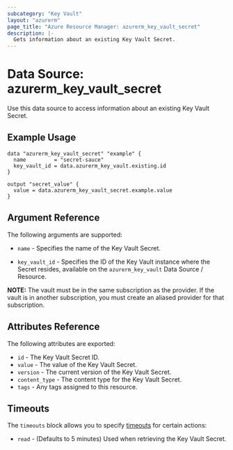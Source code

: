 ```yaml
---
subcategory: "Key Vault"
layout: "azurerm"
page_title: "Azure Resource Manager: azurerm_key_vault_secret"
description: |-
  Gets information about an existing Key Vault Secret.
---
```


# Data Source: azurerm_key_vault_secret

Use this data source to access information about an existing Key Vault Secret.

## Example Usage

```hcl
data "azurerm_key_vault_secret" "example" {
  name         = "secret-sauce"
  key_vault_id = data.azurerm_key_vault.existing.id
}

output "secret_value" {
  value = data.azurerm_key_vault_secret.example.value
}
```

## Argument Reference

The following arguments are supported:

* `name` - Specifies the name of the Key Vault Secret.

* `key_vault_id` - Specifies the ID of the Key Vault instance where the Secret resides, available on the `azurerm_key_vault` Data Source / Resource. 

**NOTE:** The vault must be in the same subscription as the provider. If the vault is in another subscription, you must create an aliased provider for that subscription.

## Attributes Reference

The following attributes are exported:

* `id` - The Key Vault Secret ID.
* `value` - The value of the Key Vault Secret.
* `version` - The current version of the Key Vault Secret.
* `content_type` - The content type for the Key Vault Secret.
* `tags` - Any tags assigned to this resource.

## Timeouts

The `timeouts` block allows you to specify [timeouts](https://www.terraform.io/docs/configuration/resources.html#timeouts) for certain actions:

* `read` - (Defaults to 5 minutes) Used when retrieving the Key Vault Secret.

